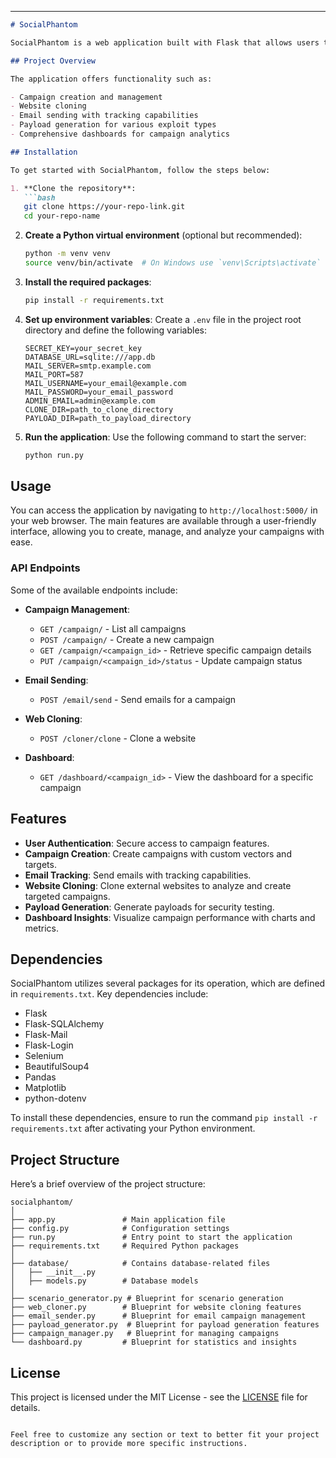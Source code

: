 
---

```markdown
# SocialPhantom

SocialPhantom is a web application built with Flask that allows users to create and manage marketing campaigns, clone websites for testing purposes, and send emails with tracking features. This project is aimed at facilitating the management of various campaign types while providing insightful analytics on their performance.

## Project Overview

The application offers functionality such as:

- Campaign creation and management
- Website cloning
- Email sending with tracking capabilities
- Payload generation for various exploit types
- Comprehensive dashboards for campaign analytics

## Installation

To get started with SocialPhantom, follow the steps below:

1. **Clone the repository**:
   ```bash
   git clone https://your-repo-link.git
   cd your-repo-name
   ```

2. **Create a Python virtual environment** (optional but recommended):
   ```bash
   python -m venv venv
   source venv/bin/activate  # On Windows use `venv\Scripts\activate`
   ```

3. **Install the required packages**:
   ```bash
   pip install -r requirements.txt
   ```

4. **Set up environment variables**:
   Create a `.env` file in the project root directory and define the following variables:
   ```plaintext
   SECRET_KEY=your_secret_key
   DATABASE_URL=sqlite:///app.db
   MAIL_SERVER=smtp.example.com
   MAIL_PORT=587
   MAIL_USERNAME=your_email@example.com
   MAIL_PASSWORD=your_email_password
   ADMIN_EMAIL=admin@example.com
   CLONE_DIR=path_to_clone_directory
   PAYLOAD_DIR=path_to_payload_directory
   ```

5. **Run the application**:
   Use the following command to start the server:
   ```bash
   python run.py
   ```

## Usage

You can access the application by navigating to `http://localhost:5000/` in your web browser. The main features are available through a user-friendly interface, allowing you to create, manage, and analyze your campaigns with ease.

### API Endpoints

Some of the available endpoints include:

- **Campaign Management**:
  - `GET /campaign/` - List all campaigns
  - `POST /campaign/` - Create a new campaign
  - `GET /campaign/<campaign_id>` - Retrieve specific campaign details
  - `PUT /campaign/<campaign_id>/status` - Update campaign status

- **Email Sending**:
  - `POST /email/send` - Send emails for a campaign

- **Web Cloning**:
  - `POST /cloner/clone` - Clone a website

- **Dashboard**:
  - `GET /dashboard/<campaign_id>` - View the dashboard for a specific campaign

## Features

- **User Authentication**: Secure access to campaign features.
- **Campaign Creation**: Create campaigns with custom vectors and targets.
- **Email Tracking**: Send emails with tracking capabilities.
- **Website Cloning**: Clone external websites to analyze and create targeted campaigns.
- **Payload Generation**: Generate payloads for security testing.
- **Dashboard Insights**: Visualize campaign performance with charts and metrics.

## Dependencies

SocialPhantom utilizes several packages for its operation, which are defined in `requirements.txt`. Key dependencies include:

- Flask
- Flask-SQLAlchemy
- Flask-Mail
- Flask-Login
- Selenium
- BeautifulSoup4
- Pandas
- Matplotlib
- python-dotenv

To install these dependencies, ensure to run the command `pip install -r requirements.txt` after activating your Python environment.

## Project Structure

Here’s a brief overview of the project structure:

```
socialphantom/
│
├── app.py               # Main application file
├── config.py            # Configuration settings
├── run.py               # Entry point to start the application
├── requirements.txt     # Required Python packages
│
├── database/            # Contains database-related files
│   ├── __init__.py
│   ├── models.py        # Database models
│
├── scenario_generator.py # Blueprint for scenario generation
├── web_cloner.py        # Blueprint for website cloning features
├── email_sender.py      # Blueprint for email campaign management
├── payload_generator.py  # Blueprint for payload generation features
├── campaign_manager.py   # Blueprint for managing campaigns
└── dashboard.py         # Blueprint for statistics and insights

```

## License

This project is licensed under the MIT License - see the [LICENSE](LICENSE) file for details.

```

Feel free to customize any section or text to better fit your project description or to provide more specific instructions.